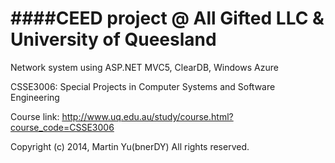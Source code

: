 ####CEED project @ All Gifted LLC & University of Queesland
================

Network system using ASP.NET MVC5, ClearDB, Windows Azure


CSSE3006: Special Projects in Computer Systems and Software Engineering 

Course link: http://www.uq.edu.au/study/course.html?course_code=CSSE3006


Copyright (c) 2014, Martin Yu(bnerDY) All rights reserved.
